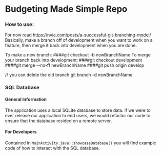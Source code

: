 # Budgeting Made Simple Repo

### How to use:
For now read https://nvie.com/posts/a-successful-git-branching-model/
Basically, make a branch off of development when you want to work on a feature, then merge it back into development when you are done.

To make a new branch: 
####git checkout -b newBranchName
To merge your branch back into development: 
####git checkout development
####git merge --no-ff newBranchName
####git push origin develop

// you can delete the old branch
git branch -d newBranchName

### SQL Database
#### General Information
The application uses a local SQLite database to store data.
If we were to ever release our application to end users, we would refactor our code to ensure that the database resided on a remote server.
#### For Developers
Contained in `MainActivity.java::showcaseDatabase()` you will find example code of how to interact with the SQL database.
